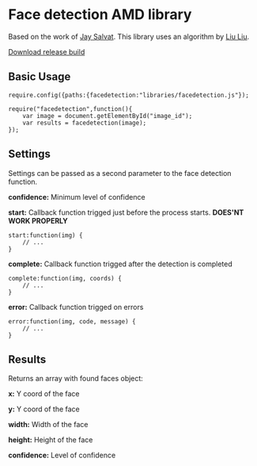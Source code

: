 Face detection AMD library
============================

Based on the work of [Jay Salvat](http://facedetection.jaysalvat.com/).
This library uses an algorithm by [Liu Liu](https://github.com/liuliu/ccv).

[Download release build](https://github.com/sprky0/facedetection/blob/master/dist/facedetection.js)

Basic Usage
--------

	require.config({paths:{facedetection:"libraries/facedetection.js"});

	require("facedetection",function(){
		var	image = document.getElementById("image_id");
		var results = facedetection(image);
	});

Settings
--------

Settings can be passed as a second parameter to the face detection function.

**confidence:** Minimum level of confidence

**start:** Callback function trigged just before the process starts. **DOES'NT WORK PROPERLY**

	start:function(img) {
		// ...
	}

**complete:** Callback function trigged after the detection is completed

	complete:function(img, coords) {
		// ...
	}

**error:** Callback function trigged on errors

	error:function(img, code, message) {
		// ...
	}

Results
-------

Returns an array with found faces object:

**x:** Y coord of the face

**y:** Y coord of the face

**width:** Width of the face

**height:** Height of the face

**confidence:** Level of confidence
